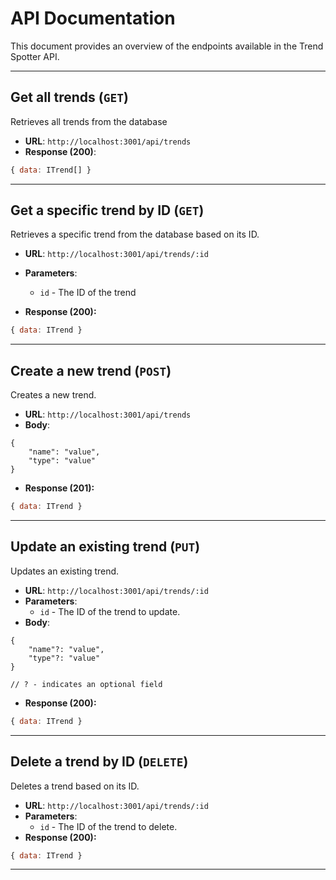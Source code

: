 # API Documentation

This document provides an overview of the endpoints available in the Trend Spotter API.

---
## Get all trends (`GET`)

Retrieves all trends from the database

- **URL**: `http://localhost:3001/api/trends`
- **Response (200)**:
```javascript
{ data: ITrend[] }
```
---

## Get a specific trend by ID (`GET`)

Retrieves a specific trend from the database based on its ID.

- **URL**: `http://localhost:3001/api/trends/:id`
- **Parameters**:
    - `id` - The ID of the trend

- **Response (200):**
```javascript
{ data: ITrend }
```
---

## Create a new trend (`POST`)

Creates a new trend.

- **URL**: `http://localhost:3001/api/trends`
- **Body**:
```
{
    "name": "value",
    "type": "value"
}
```
- **Response (201):**
```javascript
{ data: ITrend }
```
---

## Update an existing trend (`PUT`)

Updates an existing trend.

- **URL**: `http://localhost:3001/api/trends/:id`
- **Parameters**:
    - `id` - The ID of the trend to update.
- **Body**:
```
{
    "name"?: "value",
    "type"?: "value"
}

// ? - indicates an optional field
```
- **Response (200):**
```javascript
{ data: ITrend }
```
---

## Delete a trend by ID (`DELETE`)

Deletes a trend based on its ID.

- **URL**: `http://localhost:3001/api/trends/:id`
- **Parameters**:
    - `id` - The ID of the trend to delete.
- **Response (200):**
```javascript
{ data: ITrend }
```
---
